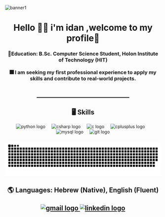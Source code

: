 
![banner1](https://github.com/user-attachments/assets/c54c6afd-84dd-4bb8-8ea5-391be62b2ef2)



<h1 align="center">Hello  👋🏼 i'm idan ,welcome to my profile📜</h1>

###

<h3 align="center"> 📖Education:  B.Sc. Computer Science Student, Holon Institute of Technology (HIT) <br> <br> 🎆 I am seeking my first professional experience to apply my skills and contribute to real-world projects. </h3p>


###
<h2 align="center">______________________________ </h2>


###
<h2 align="center"> 🖥️ Skills </h2>
<div align="center">
  <img src="https://cdn.jsdelivr.net/gh/devicons/devicon/icons/python/python-original.svg" height="30" alt="python logo"  />
  <img width="12" />
  <img src="https://cdn.jsdelivr.net/gh/devicons/devicon/icons/csharp/csharp-original.svg" height="30" alt="csharp logo"  />
  <img width="12" />
  <img src="https://cdn.jsdelivr.net/gh/devicons/devicon/icons/c/c-original.svg" height="30" alt="c logo"  />
  <img width="12" />
  <img src="https://cdn.jsdelivr.net/gh/devicons/devicon/icons/cplusplus/cplusplus-original.svg" height="30" alt="cplusplus logo"  />
  <img width="12" />
  <img src="https://cdn.jsdelivr.net/gh/devicons/devicon/icons/mysql/mysql-original.svg" height="30" alt="mysql logo"  />
  <img width="12" />
  <img src="https://cdn.jsdelivr.net/gh/devicons/devicon/icons/git/git-original.svg" height="30" alt="git logo"  />
</div>

###

 
   


###
<picture>
  <source media="(prefers-color-scheme: dark)" srcset="https://raw.githubusercontent.com/idan53780/idan53780/output/github-snake-dark.svg" />
  <source media="(prefers-color-scheme: light)" srcset="https://raw.githubusercontent.com/idan53780/idan53780/output/github-snake.svg" />
  <img alt="github-snake" src="https://raw.githubusercontent.com/idan53780/idan53780/output/github-snake.svg" />
</picture>

###
<h2 align="center"> 🌎 Languages: Hebrew (Native), English   (Fluent) </h2p>
<br><br>
<div align="center">
  <a href="idan53780@gmail.com" target="_blank">
    <img src="https://img.shields.io/static/v1?message=gmail&logo=gmail&label=&color=D14836&logoColor=white&labelColor=&style=for-the-badge" height="35" alt="gmail logo"  />
  </a>
  <a href="http://www.linkedin.com/in/idan-apoteker" target="_blank">
    <img src="https://img.shields.io/static/v1?message=LinkedIn&logo=linkedin&label=&color=0077B5&logoColor=white&labelColor=&style=for-the-badge" height="35" alt="linkedin logo"  />
  </a>
</div>
